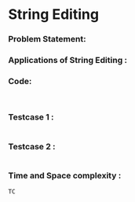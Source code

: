 # String Editing

### Problem Statement:



### Applications of String Editing :


### Code:
```


```

### Testcase 1 :
```

```

### Testcase 2 :
```

```

### Time and Space complexity :
```
TC
```